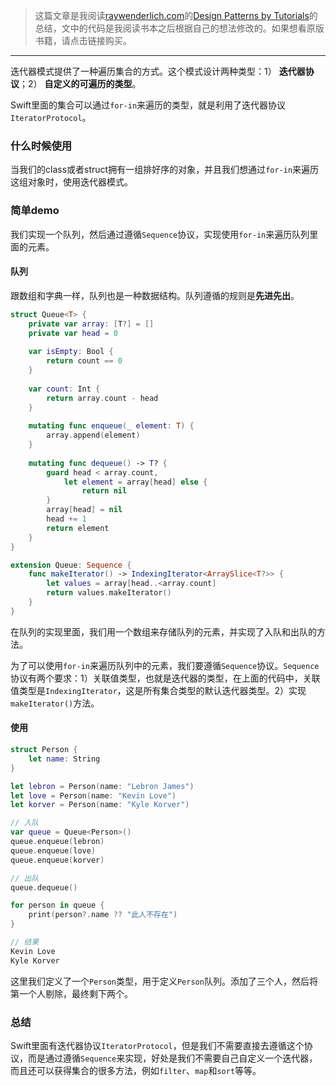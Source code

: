> 这篇文章是我阅读[raywenderlich.com](https://store.raywenderlich.com)的[Design Patterns by Tutorials](https://store.raywenderlich.com/products/design-patterns-by-tutorials)的总结，文中的代码是我阅读书本之后根据自己的想法修改的。如果想看原版书籍，请点击链接购买。

***

迭代器模式提供了一种遍历集合的方式。这个模式设计两种类型：1） **迭代器协议**；2） **自定义的可遍历的类型**。

Swift里面的集合可以通过`for-in`来遍历的类型，就是利用了迭代器协议`IteratorProtocol`。

### 什么时候使用

当我们的class或者struct拥有一组排好序的对象，并且我们想通过`for-in`来遍历这组对象时，使用迭代器模式。

### 简单demo

我们实现一个队列，然后通过遵循`Sequence`协议，实现使用`for-in`来遍历队列里面的元素。

#### 队列

跟数组和字典一样，队列也是一种数据结构。队列遵循的规则是**先进先出**。

```swift
struct Queue<T> {
    private var array: [T?] = []
    private var head = 0
    
    var isEmpty: Bool {
        return count == 0
    }
    
    var count: Int {
        return array.count - head
    }
    
    mutating func enqueue(_ element: T) {
        array.append(element)
    }
    
    mutating func dequeue() -> T? {
        guard head < array.count,
            let element = array[head] else {
                return nil
        }
        array[head] = nil
        head += 1
        return element
    }
}

extension Queue: Sequence {
    func makeIterator() -> IndexingIterator<ArraySlice<T?>> {
        let values = array[head..<array.count]
        return values.makeIterator()
    }
}
```

在队列的实现里面，我们用一个数组来存储队列的元素，并实现了入队和出队的方法。

为了可以使用`for-in`来遍历队列中的元素，我们要遵循`Sequence`协议。`Sequence`协议有两个要求：1）关联值类型，也就是迭代器的类型，在上面的代码中，关联值类型是`IndexingIterator`，这是所有集合类型的默认迭代器类型。2）实现`makeIterator()`方法。

#### 使用

```swift
struct Person {
    let name: String
}

let lebron = Person(name: "Lebron James")
let love = Person(name: "Kevin Love")
let korver = Person(name: "Kyle Korver")

// 入队
var queue = Queue<Person>()
queue.enqueue(lebron)
queue.enqueue(love)
queue.enqueue(korver)

// 出队
queue.dequeue()

for person in queue {
    print(person?.name ?? "此人不存在")
}

// 结果
Kevin Love
Kyle Korver
```

这里我们定义了一个`Person`类型，用于定义`Person`队列。添加了三个人，然后将第一个人剔除，最终剩下两个。

### 总结

Swift里面有迭代器协议`IteratorProtocol`，但是我们不需要直接去遵循这个协议，而是通过遵循`Sequence`来实现，好处是我们不需要自己自定义一个迭代器，而且还可以获得集合的很多方法，例如`filter`、`map`和`sort`等等。
